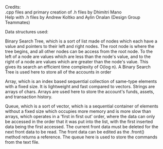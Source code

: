 Credits:<br>
.cpp files and primary creation of .h files by Dhimitri Mano<br>
Help with .h files by Andrew Koltko and Aylin Onalan (Design Group Teammates)

Data structures used:

Binary Search Tree, which is a sort of list made of nodes which each have a value and pointers to their left and right nodes. The root node is where the tree begins, and all other nodes can be access from the root node. To the left of a node are values which are less than the node's value, and to the right of a node are values which are greater than the node's value. This gives its search an efficient time complexity of O(log n). A Binary Search Tree is used here to store all of the accounts in order

Array, which is an index based sequential collection of same-type elements with a fixed size. It is lightweight and fast compared to vectors. Strings are arrays of chars. Arrays are used here to store the account's funds, assets, and transaction history.

Queue, which is a sort of vector, which is a sequential container of elements without a fixed size which occupies more memory and is more slow than arrays, which operates in a 'first in first out' order, where the data can only be accessed in the order that it was put into the list, with the first inserted data being the first accessed. The current front data must be deleted for the next front data to be read. The front data can be edited as the .front() method returns a reference. The queue here is used to store the commands from the text file.
